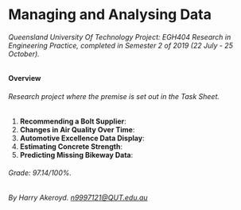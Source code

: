 # Managing and Analysing Data
###### Queensland University Of Technology Project: EGH404 Research in Engineering Practice, completed in Semester 2 of 2019 (22 July - 25 October).

#### Overview

###### Research project where the premise is set out in the *Task Sheet*.

1. **Recommending a Bolt Supplier**: 
2. **Changes in Air Quality Over Time**:
3. **Automotive Excellence Data Display**:
4. **Estimating Concrete Strength**:
5. **Predicting Missing Bikeway Data**:

###### Grade: 97.14/100%.
###### By Harry Akeroyd. n9997121@QUT.edu.au
